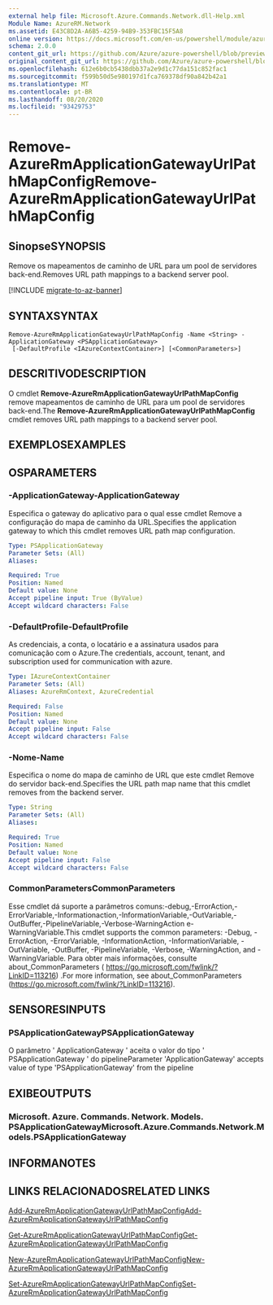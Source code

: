 ```yaml
---
external help file: Microsoft.Azure.Commands.Network.dll-Help.xml
Module Name: AzureRM.Network
ms.assetid: E43C8D2A-A6B5-4259-94B9-353FBC15F5A8
online version: https://docs.microsoft.com/en-us/powershell/module/azurerm.network/remove-azurermapplicationgatewayurlpathmapconfig
schema: 2.0.0
content_git_url: https://github.com/Azure/azure-powershell/blob/preview/src/ResourceManager/Network/Commands.Network/help/Remove-AzureRmApplicationGatewayUrlPathMapConfig.md
original_content_git_url: https://github.com/Azure/azure-powershell/blob/preview/src/ResourceManager/Network/Commands.Network/help/Remove-AzureRmApplicationGatewayUrlPathMapConfig.md
ms.openlocfilehash: 612e6b0cb5438dbb37a2e9d1c77da151c852fac1
ms.sourcegitcommit: f599b50d5e980197d1fca769378df90a842b42a1
ms.translationtype: MT
ms.contentlocale: pt-BR
ms.lasthandoff: 08/20/2020
ms.locfileid: "93429753"
---
```

# <span data-ttu-id="7e2c9-101">Remove-AzureRmApplicationGatewayUrlPathMapConfig</span><span class="sxs-lookup"><span data-stu-id="7e2c9-101">Remove-AzureRmApplicationGatewayUrlPathMapConfig</span></span>

## <span data-ttu-id="7e2c9-102">Sinopse</span><span class="sxs-lookup"><span data-stu-id="7e2c9-102">SYNOPSIS</span></span>
<span data-ttu-id="7e2c9-103">Remove os mapeamentos de caminho de URL para um pool de servidores back-end.</span><span class="sxs-lookup"><span data-stu-id="7e2c9-103">Removes URL path mappings to a backend server pool.</span></span>

[!INCLUDE [migrate-to-az-banner](../../includes/migrate-to-az-banner.md)]

## <span data-ttu-id="7e2c9-104">SYNTAX</span><span class="sxs-lookup"><span data-stu-id="7e2c9-104">SYNTAX</span></span>

```
Remove-AzureRmApplicationGatewayUrlPathMapConfig -Name <String> -ApplicationGateway <PSApplicationGateway>
 [-DefaultProfile <IAzureContextContainer>] [<CommonParameters>]
```

## <span data-ttu-id="7e2c9-105">DESCRITIVO</span><span class="sxs-lookup"><span data-stu-id="7e2c9-105">DESCRIPTION</span></span>
<span data-ttu-id="7e2c9-106">O cmdlet **Remove-AzureRmApplicationGatewayUrlPathMapConfig** remove mapeamentos de caminho de URL para um pool de servidores back-end.</span><span class="sxs-lookup"><span data-stu-id="7e2c9-106">The **Remove-AzureRmApplicationGatewayUrlPathMapConfig** cmdlet removes URL path mappings to a backend server pool.</span></span>

## <span data-ttu-id="7e2c9-107">EXEMPLOS</span><span class="sxs-lookup"><span data-stu-id="7e2c9-107">EXAMPLES</span></span>

## <span data-ttu-id="7e2c9-108">OS</span><span class="sxs-lookup"><span data-stu-id="7e2c9-108">PARAMETERS</span></span>

### <span data-ttu-id="7e2c9-109">-ApplicationGateway</span><span class="sxs-lookup"><span data-stu-id="7e2c9-109">-ApplicationGateway</span></span>
<span data-ttu-id="7e2c9-110">Especifica o gateway do aplicativo para o qual esse cmdlet Remove a configuração do mapa de caminho da URL.</span><span class="sxs-lookup"><span data-stu-id="7e2c9-110">Specifies the application gateway to which this cmdlet removes URL path map configuration.</span></span>

```yaml
Type: PSApplicationGateway
Parameter Sets: (All)
Aliases: 

Required: True
Position: Named
Default value: None
Accept pipeline input: True (ByValue)
Accept wildcard characters: False
```

### <span data-ttu-id="7e2c9-111">-DefaultProfile</span><span class="sxs-lookup"><span data-stu-id="7e2c9-111">-DefaultProfile</span></span>
<span data-ttu-id="7e2c9-112">As credenciais, a conta, o locatário e a assinatura usados para comunicação com o Azure.</span><span class="sxs-lookup"><span data-stu-id="7e2c9-112">The credentials, account, tenant, and subscription used for communication with azure.</span></span>

```yaml
Type: IAzureContextContainer
Parameter Sets: (All)
Aliases: AzureRmContext, AzureCredential

Required: False
Position: Named
Default value: None
Accept pipeline input: False
Accept wildcard characters: False
```

### <span data-ttu-id="7e2c9-113">-Nome</span><span class="sxs-lookup"><span data-stu-id="7e2c9-113">-Name</span></span>
<span data-ttu-id="7e2c9-114">Especifica o nome do mapa de caminho de URL que este cmdlet Remove do servidor back-end.</span><span class="sxs-lookup"><span data-stu-id="7e2c9-114">Specifies the URL path map name that this cmdlet removes from the backend server.</span></span>

```yaml
Type: String
Parameter Sets: (All)
Aliases: 

Required: True
Position: Named
Default value: None
Accept pipeline input: False
Accept wildcard characters: False
```

### <span data-ttu-id="7e2c9-115">CommonParameters</span><span class="sxs-lookup"><span data-stu-id="7e2c9-115">CommonParameters</span></span>
<span data-ttu-id="7e2c9-116">Esse cmdlet dá suporte a parâmetros comuns:-debug,-ErrorAction,-ErrorVariable,-Informationaction,-InformationVariable,-OutVariable,-OutBuffer,-PipelineVariable,-Verbose-WarningAction e-WarningVariable.</span><span class="sxs-lookup"><span data-stu-id="7e2c9-116">This cmdlet supports the common parameters: -Debug, -ErrorAction, -ErrorVariable, -InformationAction, -InformationVariable, -OutVariable, -OutBuffer, -PipelineVariable, -Verbose, -WarningAction, and -WarningVariable.</span></span> <span data-ttu-id="7e2c9-117">Para obter mais informações, consulte about_CommonParameters ( https://go.microsoft.com/fwlink/?LinkID=113216) .</span><span class="sxs-lookup"><span data-stu-id="7e2c9-117">For more information, see about_CommonParameters (https://go.microsoft.com/fwlink/?LinkID=113216).</span></span>

## <span data-ttu-id="7e2c9-118">SENSORES</span><span class="sxs-lookup"><span data-stu-id="7e2c9-118">INPUTS</span></span>

### <span data-ttu-id="7e2c9-119">PSApplicationGateway</span><span class="sxs-lookup"><span data-stu-id="7e2c9-119">PSApplicationGateway</span></span>
<span data-ttu-id="7e2c9-120">O parâmetro ' ApplicationGateway ' aceita o valor do tipo ' PSApplicationGateway ' do pipeline</span><span class="sxs-lookup"><span data-stu-id="7e2c9-120">Parameter 'ApplicationGateway' accepts value of type 'PSApplicationGateway' from the pipeline</span></span>

## <span data-ttu-id="7e2c9-121">EXIBE</span><span class="sxs-lookup"><span data-stu-id="7e2c9-121">OUTPUTS</span></span>

### <span data-ttu-id="7e2c9-122">Microsoft. Azure. Commands. Network. Models. PSApplicationGateway</span><span class="sxs-lookup"><span data-stu-id="7e2c9-122">Microsoft.Azure.Commands.Network.Models.PSApplicationGateway</span></span>

## <span data-ttu-id="7e2c9-123">INFORMA</span><span class="sxs-lookup"><span data-stu-id="7e2c9-123">NOTES</span></span>

## <span data-ttu-id="7e2c9-124">LINKS RELACIONADOS</span><span class="sxs-lookup"><span data-stu-id="7e2c9-124">RELATED LINKS</span></span>

[<span data-ttu-id="7e2c9-125">Add-AzureRmApplicationGatewayUrlPathMapConfig</span><span class="sxs-lookup"><span data-stu-id="7e2c9-125">Add-AzureRmApplicationGatewayUrlPathMapConfig</span></span>](./Add-AzureRmApplicationGatewayUrlPathMapConfig.md)

[<span data-ttu-id="7e2c9-126">Get-AzureRmApplicationGatewayUrlPathMapConfig</span><span class="sxs-lookup"><span data-stu-id="7e2c9-126">Get-AzureRmApplicationGatewayUrlPathMapConfig</span></span>](./Get-AzureRmApplicationGatewayUrlPathMapConfig.md)

[<span data-ttu-id="7e2c9-127">New-AzureRmApplicationGatewayUrlPathMapConfig</span><span class="sxs-lookup"><span data-stu-id="7e2c9-127">New-AzureRmApplicationGatewayUrlPathMapConfig</span></span>](./New-AzureRmApplicationGatewayUrlPathMapConfig.md)

[<span data-ttu-id="7e2c9-128">Set-AzureRmApplicationGatewayUrlPathMapConfig</span><span class="sxs-lookup"><span data-stu-id="7e2c9-128">Set-AzureRmApplicationGatewayUrlPathMapConfig</span></span>](./Set-AzureRmApplicationGatewayUrlPathMapConfig.md)


